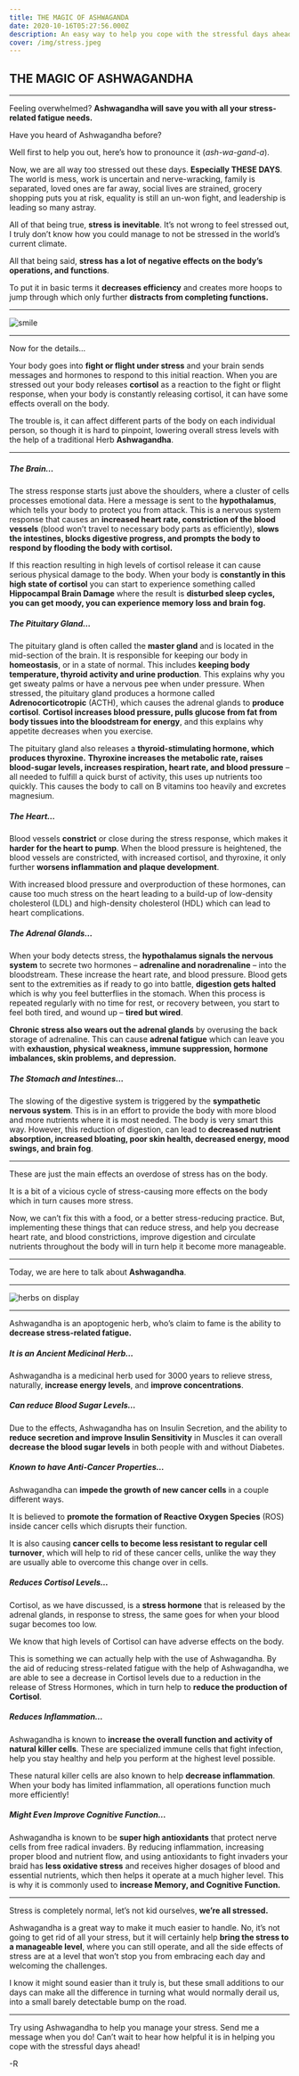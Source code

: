 ```yaml
---
title: THE MAGIC OF ASHWAGANDA
date: 2020-10-16T05:27:56.000Z
description: An easy way to help you cope with the stressful days ahead!
cover: /img/stress.jpeg
---
```

## THE MAGIC OF ASHWAGANDHA


- - -


Feeling overwhelmed? **Ashwagandha will save you with all your stress-related fatigue needs.**



Have you heard of Ashwagandha before?


Well first to help you out, here’s how to pronounce it (*ash-wa-gand-a*).


Now, we are all way too stressed out these days. **Especially THESE DAYS**. The world is mess, work is uncertain and nerve-wracking, family is separated, loved ones are far away, social lives are strained, grocery shopping puts you at risk, equality is still an un-won fight, and leadership is leading so many astray.


All of that being true, **stress is inevitable**. It’s not wrong to feel stressed out, I truly don’t know how you could manage to not be stressed in the world’s current climate.


All that being said, **stress has a lot of negative effects on the body’s operations, and functions**.


To put it in basic terms it **decreases efficiency** and creates more hoops to jump through which only further **distracts from completing functions.**


- - -



![smile](/img/smile.jpeg)



- - -


Now for the details…


Your body goes into **fight or flight under stress** and your brain sends messages and hormones to respond to this initial reaction. When you are stressed out your body releases **cortisol** as a reaction to the fight or flight response, when your body is constantly releasing cortisol, it can have some effects overall on the body.


The trouble is, it can affect different parts of the body on each individual person, so though it is hard to pinpoint, lowering overall stress levels with the help of a traditional Herb **Ashwagandha**.


- - -


##### The Brain…


The stress response starts just above the shoulders, where a cluster of cells processes emotional data. Here a message is sent to the **hypothalamus**, which tells your body to protect you from attack. This is a nervous system response that causes an **increased heart rate, constriction of the blood vessels** (blood won’t travel to necessary body parts as efficiently), **slows the intestines, blocks digestive progress, and prompts the body to respond by flooding the body with cortisol.**


If this reaction resulting in high levels of cortisol release it can cause serious physical damage to the body. When your body is **constantly in this high state of cortisol** you can start to experience something called **Hippocampal Brain Damage** where the result is **disturbed sleep cycles, you can get moody, you can experience memory loss and brain fog.**


##### The Pituitary Gland…


The pituitary gland is often called the **master gland** and is located in the mid-section of the brain. It is responsible for keeping our body in **homeostasis**, or in a state of normal. This includes **keeping body temperature, thyroid activity and urine production**. This explains why you get sweaty palms or have a nervous pee when under pressure. When stressed, the pituitary gland produces a hormone called **Adrenocorticotropic** (ACTH), which causes the adrenal glands to **produce cortisol**. **Cortisol increases blood pressure, pulls glucose from fat from body tissues into the bloodstream for energy**, and this explains why appetite decreases when you exercise.


The pituitary gland also releases a **thyroid-stimulating hormone, which produces thyroxine.** **Thyroxine increases the metabolic rate, raises blood-sugar levels, increases respiration, heart rate, and blood pressure** – all needed to fulfill a quick burst of activity, this uses up nutrients too quickly. This causes the body to call on B vitamins too heavily and excretes magnesium.


##### The Heart…


Blood vessels **constrict** or close during the stress response, which makes it **harder for the heart to pump**. When the blood pressure is heightened, the blood vessels are constricted, with increased cortisol, and thyroxine, it only further **worsens inflammation and plaque development**.


With increased blood pressure and overproduction of these hormones, can cause too much stress on the heart leading to a build-up of low-density cholesterol (LDL) and high-density cholesterol (HDL) which can lead to heart complications.



##### The Adrenal Glands…


When your body detects stress, the **hypothalamus signals the nervous system** to secrete two hormones – **adrenaline and noradrenaline** – into the bloodstream. These increase the heart rate, and blood pressure. Blood gets sent to the extremities as if ready to go into battle, **digestion gets halted** which is why you feel butterflies in the stomach. When this process is repeated regularly with no time for rest, or recovery between, you start to feel both tired, and wound up – **tired but wired**.


**Chronic stress also wears out the adrenal glands** by overusing the back storage of adrenaline. This can cause **adrenal fatigue** which can leave you with **exhaustion, physical weakness, immune suppression, hormone imbalances, skin problems, and depression.**



##### The Stomach and Intestines…


The slowing of the digestive system is triggered by the **sympathetic nervous system**. This is in an effort to provide the body with more blood and more nutrients where it is most needed. The body is very smart this way. However, this reduction of digestion, can lead to **decreased nutrient absorption, increased bloating, poor skin health, decreased energy, mood swings, and brain fog**.


- - -


These are just the main effects an overdose of stress has on the body.


It is a bit of a vicious cycle of stress-causing more effects on the body which in turn causes more stress.


Now, we can’t fix this with a food, or a better stress-reducing practice. But, implementing these things that can reduce stress, and help you decrease heart rate, and blood constrictions, improve digestion and circulate nutrients throughout the body will in turn help it become more manageable.


- - -


Today, we are here to talk about **Ashwagandha**.


---


![herbs on display](/img/herb.jpeg)


---


Ashwagandha is an apoptogenic herb, who’s claim to fame is the ability to **decrease stress-related fatigue.**


##### It is an Ancient Medicinal Herb…


Ashwagandha is a medicinal herb used for 3000 years to relieve stress, naturally, **increase energy levels**, and **improve concentrations**.


##### Can reduce Blood Sugar Levels…


Due to the effects, Ashwagandha has on Insulin Secretion, and the ability to **reduce secretion and improve Insulin Sensitivity** in Muscles it can overall **decrease the blood sugar levels** in both people with and without Diabetes.


##### Known to have Anti-Cancer Properties…


Ashwagandha can **impede the growth of new cancer cells** in a couple different ways.


It is believed to **promote the formation of Reactive Oxygen Species** (ROS) inside cancer cells which disrupts their function.


It is also causing **cancer cells to become less resistant to regular cell turnover**, which will help to rid of these cancer cells, unlike the way they are usually able to overcome this change over in cells.


##### Reduces Cortisol Levels…


Cortisol, as we have discussed, is a **stress hormone** that is released by the adrenal glands, in response to stress, the same goes for when your blood sugar becomes too low.


We know that high levels of Cortisol can have adverse effects on the body.


This is something we can actually help with the use of Ashwagandha. By the aid of reducing stress-related fatigue with the help of Ashwagandha, we are able to see a decrease in Cortisol levels due to a reduction in the release of Stress Hormones, which in turn help to **reduce the production of Cortisol**.


##### Reduces Inflammation…


Ashwagandha is known to **increase the overall function and activity of natural killer cells**. These are specialized immune cells that fight infection, help you stay healthy and help you perform at the highest level possible.


These natural killer cells are also known to help **decrease inflammation**. When your body has limited inflammation, all operations function much more efficiently!



##### Might Even Improve Cognitive Function…


Ashwagandha is known to be **super high antioxidants** that protect nerve cells from free radical invaders. By reducing inflammation, increasing proper blood and nutrient flow, and using antioxidants to fight invaders your braid has **less oxidative stress** and receives higher dosages of blood and essential nutrients, which then helps it operate at a much higher level. This is why it is commonly used to **increase Memory, and Cognitive Function.**


- - -


Stress is completely normal, let’s not kid ourselves, **we’re all stressed.**

Ashwagandha is a great way to make it much easier to handle. No, it’s not going to get rid of all your stress, but it will certainly help **bring the stress to a manageable level**, where you can still operate, and all the side effects of stress are at a level that won’t stop you from embracing each day and welcoming the challenges.


I know it might sound easier than it truly is, but these small additions to our days can make all the difference in turning what would normally derail us, into a small barely detectable bump on the road.


- - -


Try using Ashwagandha to help you manage your stress. Send me a message when you do! Can’t wait to hear how helpful it is in helping you cope with the stressful days ahead!


\-R
